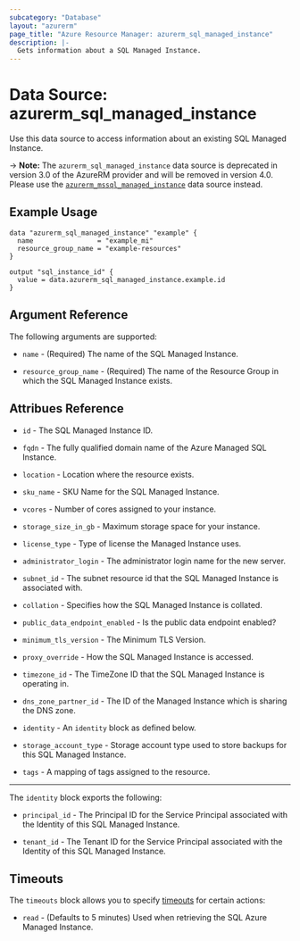 ```yaml
---
subcategory: "Database"
layout: "azurerm"
page_title: "Azure Resource Manager: azurerm_sql_managed_instance"
description: |-
  Gets information about a SQL Managed Instance.
---
```


# Data Source: azurerm_sql_managed_instance

Use this data source to access information about an existing SQL Managed Instance.

-> **Note:** The `azurerm_sql_managed_instance` data source is deprecated in version 3.0 of the AzureRM provider and will be removed in version 4.0. Please use the [`azurerm_mssql_managed_instance`](https://registry.terraform.io/providers/hashicorp/azurerm/latest/docs/data-sources/mssql_managed_instance) data source instead.

## Example Usage

```hcl
data "azurerm_sql_managed_instance" "example" {
  name                = "example_mi"
  resource_group_name = "example-resources"
}

output "sql_instance_id" {
  value = data.azurerm_sql_managed_instance.example.id
}
```

## Argument Reference

The following arguments are supported:

* `name` - (Required) The name of the SQL Managed Instance.

* `resource_group_name` - (Required) The name of the Resource Group in which the SQL Managed Instance exists.


## Attribues Reference

* `id` - The SQL Managed Instance ID.

* `fqdn` - The fully qualified domain name of the Azure Managed SQL Instance.

* `location` - Location where the resource exists. 

* `sku_name` - SKU Name for the SQL Managed Instance. 

* `vcores` - Number of cores assigned to your instance.

* `storage_size_in_gb` - Maximum storage space for your instance.

* `license_type` - Type of license the Managed Instance uses.

* `administrator_login` - The administrator login name for the new server.

* `subnet_id` - The subnet resource id that the SQL Managed Instance is associated with.

* `collation` - Specifies how the SQL Managed Instance is collated.

* `public_data_endpoint_enabled` - Is the public data endpoint enabled?

* `minimum_tls_version` - The Minimum TLS Version.

* `proxy_override` - How the SQL Managed Instance is accessed. 

* `timezone_id` - The TimeZone ID that the SQL Managed Instance is operating in.

* `dns_zone_partner_id` - The ID of the Managed Instance which is sharing the DNS zone. 

* `identity` - An `identity` block as defined below.

* `storage_account_type` - Storage account type used to store backups for this SQL Managed Instance.

* `tags` - A mapping of tags assigned to the resource.

---

The `identity` block exports the following:

* `principal_id` - The Principal ID for the Service Principal associated with the Identity of this SQL Managed Instance.

* `tenant_id` - The Tenant ID for the Service Principal associated with the Identity of this SQL Managed Instance.

## Timeouts

The `timeouts` block allows you to specify [timeouts](https://www.terraform.io/docs/configuration/resources.html#timeouts) for certain actions:

* `read` - (Defaults to 5 minutes) Used when retrieving the SQL Azure Managed Instance.
